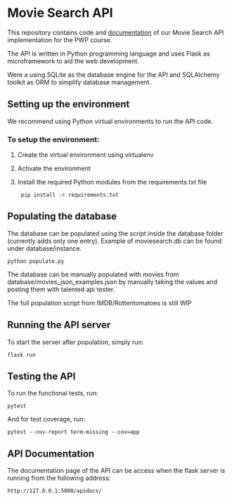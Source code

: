 # Movie Search API

This repository contains code and [documentation](https://github.com/eemelihayrynen/PWP/wiki) of our Movie Search API implementation for the PWP course.

The API is written in Python programming language and uses Flask as microframework to aid the web development.

Were a using SQLite as the database engine for the API and SQLAlchemy toolkit as ORM to simplify database management.

## Setting up the environment

We recommend using Python virtual environments to run the API code.

### To setup the environment:

1. Create the virtual environment using virtualenv
2. Activate the environment
3. Install the required Python modules from the requirements.txt file

        pip install -r requirements.txt

## Populating the database
The database can be populated using the script inside the database folder (currently adds only one entry). Example of moviesearch.db can be found under database/instance.

    python populate.py

The database can be manually populated with movies from database/movies_json_examples.json by manually taking the values and posting them with talented api tester.

The full population script from IMDB/Rottentomatoes is still WIP

## Running the API server

To start the server after population, simply run:

    flask run

## Testing the API

To run the functional tests, run:

    pytest
    
And for test coverage, run:
       
    pytest --cov-report term-missing --cov=app
    
## API Documentation

The documentation page of the API can be access when the flask server is running from the following address:

    http://127.0.0.1:5000/apidocs/
